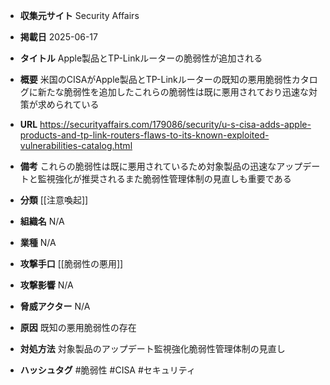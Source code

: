 - **収集元サイト**
Security Affairs

- **掲載日**
2025-06-17

- **タイトル**
Apple製品とTP-Linkルーターの脆弱性が追加される

- **概要**
米国のCISAがApple製品とTP-Linkルーターの既知の悪用脆弱性カタログに新たな脆弱性を追加したこれらの脆弱性は既に悪用されており迅速な対策が求められている

- **URL**
https://securityaffairs.com/179086/security/u-s-cisa-adds-apple-products-and-tp-link-routers-flaws-to-its-known-exploited-vulnerabilities-catalog.html

- **備考**
これらの脆弱性は既に悪用されているため対象製品の迅速なアップデートと監視強化が推奨されるまた脆弱性管理体制の見直しも重要である

- **分類**
[[注意喚起]]

- **組織名**
N/A

- **業種**
N/A

- **攻撃手口**
[[脆弱性の悪用]]

- **攻撃影響**
N/A

- **脅威アクター**
N/A

- **原因**
既知の悪用脆弱性の存在

- **対処方法**
対象製品のアップデート監視強化脆弱性管理体制の見直し

- **ハッシュタグ**
#脆弱性 #CISA #セキュリティ
